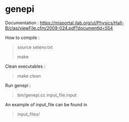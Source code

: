 # genepi

Documentation : https://misportal.jlab.org/ul/Physics/Hall-B/clas/viewFile.cfm/2009-024.pdf?documentId=554

How to compile :
> source setenv.txt
> 
> make 

Clean executables :
> make clean

Run genepi :

> bin/genepi.cc input_file.input

An example of input_file can be found in 

> input_files/

